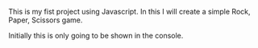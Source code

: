 This is my fist project using Javascript. In this I will create a simple Rock, Paper, Scissors game.

Initially this is only going to be shown in the console.